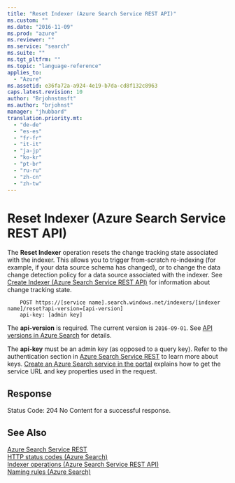 ```yaml
---
title: "Reset Indexer (Azure Search Service REST API)"
ms.custom: ""
ms.date: "2016-11-09"
ms.prod: "azure"
ms.reviewer: ""
ms.service: "search"
ms.suite: ""
ms.tgt_pltfrm: ""
ms.topic: "language-reference"
applies_to:
  - "Azure"
ms.assetid: e36fa72a-a924-4e19-b7da-cd8f132c8963
caps.latest.revision: 10
author: "Brjohnstmsft"
ms.author: "brjohnst"
manager: "jhubbard"
translation.priority.mt:
  - "de-de"
  - "es-es"
  - "fr-fr"
  - "it-it"
  - "ja-jp"
  - "ko-kr"
  - "pt-br"
  - "ru-ru"
  - "zh-cn"
  - "zh-tw"
---
```

# Reset Indexer (Azure Search Service REST API)
  The **Reset Indexer** operation resets the change tracking state associated with the indexer. This allows you to trigger from-scratch re-indexing (for example, if your data source schema has changed), or to change the data change detection policy for a data source associated with the indexer. See [Create Indexer &#40;Azure Search Service REST API&#41;](create-indexer.md) for information about change tracking state.  

```  
    POST https://[service name].search.windows.net/indexers/[indexer name]/reset?api-version=[api-version]  
    api-key: [admin key]  
```  

 The **api-version** is required. The current version is `2016-09-01`. See [API versions in Azure Search](https://go.microsoft.com/fwlink/?linkid=834796) for details.  

 The **api-key** must be an admin key (as opposed to a query key). Refer to the authentication section in [Azure Search Service REST](index.md) to learn more about keys. [Create an Azure Search service in the portal](http://azure.microsoft.com/en-us/documentation/articles/search-create-service-portal/) explains how to get the service URL and key properties used in the request.  

## Response  
 Status Code: 204 No Content for a successful response.  

## See Also  
 [Azure Search Service REST](index.md)   
 [HTTP status codes &#40;Azure Search&#41;](http-status-codes.md)   
 [Indexer operations &#40;Azure Search Service REST API&#41;](indexer-operations.md)   
 [Naming rules &#40;Azure Search&#41;](naming-rules.md)   
